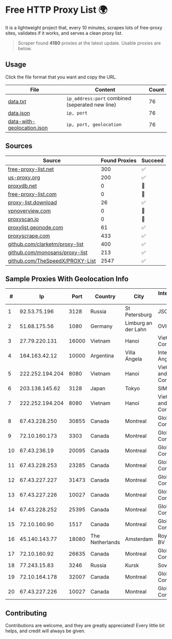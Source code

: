 
# Free HTTP Proxy List 🌍

It is a lightweight project that, every 10 minutes, scrapes lots of free-proxy sites, validates if it works, and serves a clean proxy list.


> Scraper found **4180** proxies at the latest update. Usable proxies are below.

## Usage

Click the file format that you want and copy the URL.


|File|Content|Count|
|----|-------|-----|
|[data.txt](https://raw.githubusercontent.com/themiralay/Proxy-List-World/master/data.txt)|`ip_address:port` combined (seperated new line)|76|
|[data.json](https://raw.githubusercontent.com/themiralay/Proxy-List-World/master/data.json)|`ip, port`|76|
|[data-with-geolocation.json](https://raw.githubusercontent.com/themiralay/Proxy-List-World/master/data-with-geolocation.json)|`ip, port, geolocation`|76|

## Sources

|Source|Found Proxies|Succeed|
|------|-------------|-------|
|[free-proxy-list.net](https://free-proxy-list.net)|300|✅|
|[us-proxy.org](https://www.us-proxy.org)|200|✅|
|[proxydb.net](http://proxydb.net)|0|🚫|
|[free-proxy-list.com](https://free-proxy-list.com/?page=&port=&type%5B%5D=http&type%5B%5D=https&up_time=0&search=Search)|0|🚫|
|[proxy-list.download](https://www.proxy-list.download/HTTP)|26|✅|
|[vpnoverview.com](https://vpnoverview.com/privacy/anonymous-browsing/free-proxy-servers)|0|🚫|
|[proxyscan.io](https://www.proxyscan.io)|0|🚫|
|[proxylist.geonode.com](https://proxylist.geonode.com/api/proxy-list?limit=300&page=1&sort_by=lastChecked&sort_type=desc&protocols=http,https)|61|✅|
|[proxyscrape.com](https://api.proxyscrape.com/v2/?request=displayproxies&protocol=http&timeout=10000&country=all&ssl=all&anonymity=all)|433|✅|
|[github.com/clarketm/proxy-list](https://raw.githubusercontent.com/clarketm/proxy-list/master/proxy-list-raw.txt)|400|✅|
|[github.com/monosans/proxy-list](https://raw.githubusercontent.com/monosans/proxy-list/main/proxies/http.txt)|213|✅|
|[github.com/TheSpeedX/PROXY-List](https://raw.githubusercontent.com/TheSpeedX/PROXY-List/master/http.txt)|2547|✅|


## Sample Proxies With Geolocation Info

|#|Ip|Port|Country|City|Internet Service Provider|
|-|--|----|-------|----|-------------------------|
|1|92.53.75.196|3128|Russia|St Petersburg|JSC Selectel|
|2|51.68.175.56|1080|Germany|Limburg an der Lahn|OVH SAS|
|3|27.79.220.131|16000|Vietnam|Hanoi|Viettel Corporation|
|4|164.163.42.12|10000|Argentina|Villa Ángela|Interret Villa Angela SRL|
|5|222.252.194.204|8080|Vietnam|Hanoi|VietNam Post and Telecom Corporation|
|6|203.138.145.62|3128|Japan|Tokyo|SIMPLEIA|
|7|222.252.194.204|8080|Vietnam|Hanoi|VietNam Post and Telecom Corporation|
|8|67.43.228.250|30855|Canada|Montreal|GloboTech Communications|
|9|72.10.160.173|3303|Canada|Montreal|GloboTech Communications|
|10|67.43.236.19|20095|Canada|Montreal|GloboTech Communications|
|11|67.43.228.253|23285|Canada|Montreal|GloboTech Communications|
|12|67.43.227.227|31473|Canada|Montreal|GloboTech Communications|
|13|67.43.227.226|10027|Canada|Montreal|GloboTech Communications|
|14|67.43.228.252|25395|Canada|Montreal|GloboTech Communications|
|15|72.10.160.90|1517|Canada|Montreal|GloboTech Communications|
|16|45.140.143.77|18080|The Netherlands|Amsterdam|RoyaleHosting BV|
|17|72.10.160.92|26635|Canada|Montreal|GloboTech Communications|
|18|77.243.15.83|3246|Russia|Kursk|Sovtest-Internet|
|19|72.10.164.178|32007|Canada|Montreal|GloboTech Communications|
|20|67.43.227.226|10027|Canada|Montreal|GloboTech Communications|



## Contributing

Contributions are welcome, and they are greatly appreciated! Every
little bit helps, and credit will always be given.

